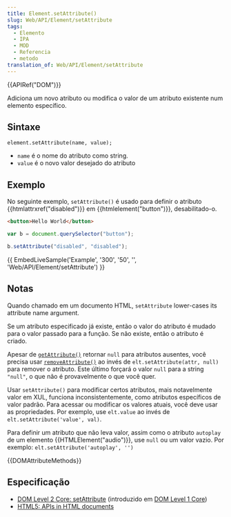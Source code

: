 ```yaml
---
title: Element.setAttribute()
slug: Web/API/Element/setAttribute
tags:
  - Elemento
  - IPA
  - MOD
  - Referencia
  - metodo
translation_of: Web/API/Element/setAttribute
---
```

{{APIRef("DOM")}}

Adiciona um novo atributo ou modifica o valor de um atributo existente num elemento específico.

## Sintaxe

    element.setAttribute(name, value);

- `name` é o nome do atributo como string.
- `value` é o novo valor desejado do atributo

## Exemplo

No seguinte exemplo, `setAttribute()` é usado para definir o atributo {{htmlattrxref("disabled")}} em {{htmlelement("button")}}, desabilitado-o.

```html
<button>Hello World</button>
```

```js
var b = document.querySelector("button");

b.setAttribute("disabled", "disabled");
```

{{ EmbedLiveSample('Example', '300', '50', '', 'Web/API/Element/setAttribute') }}

## Notas

Quando chamado em um documento HTML, `setAttribute` lower-cases its attribute name argument.

Se um atributo especificado já existe, então o valor do atributo é mudado para o valor passado para a função. Se não existe, então o atributo é criado.

Apesar de [`getAttribute()`](/en-US/docs/DOM/element.getAttribute "DOM/element.getAttribute") retornar `null` para atributos ausentes, você precisa usar [`removeAttribute()`](/en-US/docs/DOM/element.removeAttribute "DOM/element.removeAttribute") ao invés de `elt.setAttribute(attr, null)` para remover o atributo. Este último forçará o valor `null` para a string `"null"`, o que não é provavelmente o que você quer.

Usar `setAttribute()` para modificar certos atributos, mais notavelmente valor em XUL, funciona inconsistentemente, como atributos específicos de valor padrão. Para acessar ou modificar os valores atuais, você deve usar as propriedades. Por exemplo, use `elt.value` ao invés de `elt.setAttribute('value', val)`.

Para definir um atributo que não leva valor, assim como o atributo `autoplay` de um elemento {{HTMLElement("audio")}}, use `null` ou um valor vazio. Por exemplo: `elt.setAttribute('autoplay', '')`

{{DOMAttributeMethods}}

## Especificação

- [DOM Level 2 Core: setAttribute](http://www.w3.org/TR/DOM-Level-2-Core/core.html#ID-F68F082) (introduzido em [DOM Level 1 Core](http://www.w3.org/TR/REC-DOM-Level-1/level-one-core.html#method-setAttribute))
- [HTML5: APIs in HTML documents](http://www.whatwg.org/specs/web-apps/current-work/#apis-in-html-documents)

